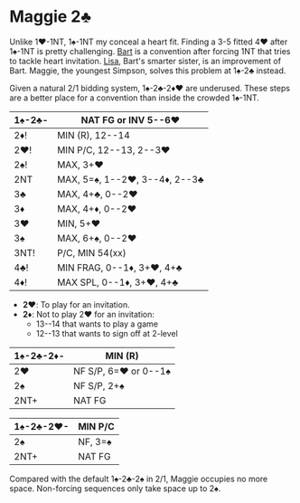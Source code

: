 # Maggie 2♣

Unlike 1♥-1NT, 1♠-1NT my conceal a heart fit.  Finding a 3-5 fitted 4♥ after
1♠-1NT is pretty challenging.  [Bart] is a convention after forcing 1NT that
tries to tackle heart invitation.  [Lisa], Bart's smarter sister, is an
improvement of Bart.  Maggie, the youngest Simpson, solves this problem at
1♠-2♣ instead.

[Bart]: https://www.larryco.com/bridge-articles/bart
[Lisa]: https://www.bridgewebs.com/ocala/Lisa%20Bidding%20Convention.pdf

Given a natural 2/1 bidding system, 1♠-2♣-2♦♥ are underused.  These steps are a
better place for a convention than inside the crowded 1♠-1NT.

| 1♠-2♣- | NAT FG or INV 5--6♥ |
|--------|---------------------|
| 2♦!    | MIN (R), 12--14
| 2♥!    | MIN P/C, 12--13, 2--3♥
| 2♠!    | MAX, 3+♥
| 2NT    | MAX, 5=♠︎, 1--2♥, 3--4♦, 2--3♣
| 3♣     | MAX, 4+♣, 0--2♥
| 3♦     | MAX, 4+♦, 0--2♥
| 3♥     | MIN, 5+♥
| 3♠     | MAX, 6+♠, 0--2♥
| 3NT!   | P/C, MIN 54(xx)
| 4♣!    | MIN FRAG, 0--1♦, 3+♥, 4+♣
| 4♦!    | MAX SPL, 0--1♦, 3+♥, 4+♣

- **2♥**: To play for an invitation.
- **2♦**: Not to play 2♥ for an invitation:
  - 13--14 that wants to play a game
  - 12--13 that wants to sign off at 2-level

| 1♠-2♣-2♦- | MIN (R) |
|-----------|---------|
| 2♥        | NF S/P, 6=♥ or 0--1♠
| 2♠        | NF S/P, 2+♠
| 2NT+      | NAT FG

| 1♠-2♣-2♥- | MIN P/C |
|-----------|---------|
| 2♠        | NF, 3=♠
| 2NT+      | NAT FG

Compared with the default 1♠-2♣-2♠ in 2/1, Maggie occupies no more space.
Non-forcing sequences only take space up to 2♠.